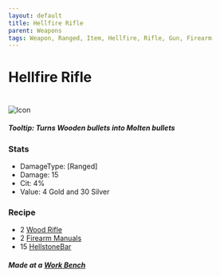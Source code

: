 ```yaml
---
layout: default
title: Hellfire Rifle
parent: Weapons
tags: Weapon, Ranged, Item, Hellfire, Rifle, Gun, Firearm 
---
```


# Hellfire Rifle
#
![Icon](https://raw.githubusercontent.com/KoekMeneer/SupernovaMod/main/Items/Weapons/PreHardmode/HellfireRifle.png)

##### Tooltip: *Turns Wooden bullets into Molten bullets*

### Stats
- DamageType: [Ranged]
- Damage: 15
- Cit: 4%
- Value: 4 Gold and 30 Silver

### Recipe
- 2 [Wood Rifle](https://koekmeneer.github.io/SupernovaMod/docs/items/weapons/wood_rifle)
- 2 [Firearm Manuals](https://koekmeneer.github.io/SupernovaMod/docs/items/materials/firearm_manual)
- 15 [HellstoneBar](https://terraria.gamepedia.com/HellstoneBar)

##### Made at a [Work Bench](https://terraria.gamepedia.com/Work_Benches)